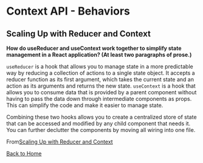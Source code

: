 # Context API - Behaviors

## Scaling Up with Reducer and Context

**How do useReducer and useContext work together to simplify state management in a React application? (At least two paragraphs of prose.)**

`useReducer` is a hook that allows you to manage state in a more predictable way by reducing a collection of actions to a single state object. It accepts a reducer function as its first argument, which takes the current state and an action as its arguments and returns the new state. `useContext` is a hook that allows you to consume data that is provided by a parent component without having to pass the data down through intermediate components as props. This can simplify the code and make it easier to manage state.

Combining these two hooks allows you to create a centralized store of state that can be accessed and modified by any child component that needs it. You can further declutter the components by moving all wiring into one file.

From[Scaling Up with Reducer and Context](https://react.dev/learn/scaling-up-with-reducer-and-context)

[Back to Home](../README.md)
